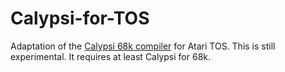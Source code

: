 # Calypsi-for-TOS
Adaptation of the [Calypsi 68k compiler](https://github.com/hth313/Calypsi-tool-chains) for Atari TOS.
This is still experimental. It requires at least Calypsi for 68k.
